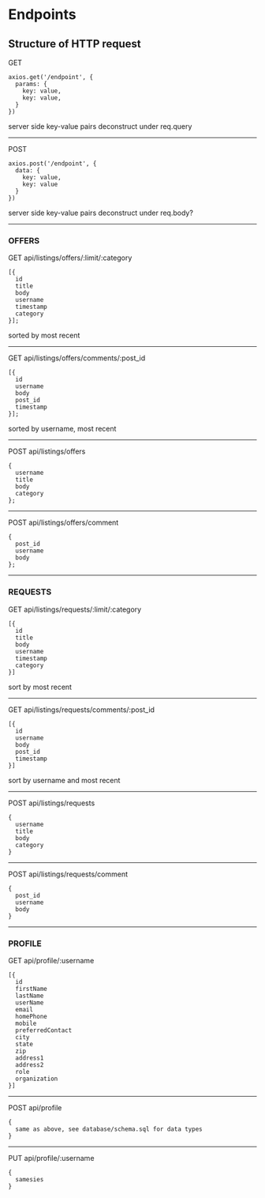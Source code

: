 # Endpoints

## Structure of HTTP request
GET
```
axios.get('/endpoint', {
  params: {
    key: value,
    key: value,
  }
})
```
server side key-value pairs deconstruct under req.query

---

POST
```
axios.post('/endpoint', {
  data: {
    key: value,
    key: value
  }
})
```
server side key-value pairs deconstruct under req.body?

---
### OFFERS

GET api/listings/offers/:limit/:category
```
[{
  id
  title
  body
  username
  timestamp
  category
}];
```
sorted by most recent

---

GET api/listings/offers/comments/:post_id
```
[{
  id
  username
  body
  post_id
  timestamp
}];
```
sorted by username, most recent

---
POST api/listings/offers
```
{
  username
  title
  body
  category
};
```
---

POST api/listings/offers/comment
```
{
  post_id
  username
  body
};
```
---

### REQUESTS

GET api/listings/requests/:limit/:category
```
[{
  id
  title
  body
  username
  timestamp
  category
}]
```
sort by most recent

---
GET api/listings/requests/comments/:post_id
```
[{
  id
  username
  body
  post_id
  timestamp
}]
```

sort by username and most recent

---
POST api/listings/requests
```
{
  username
  title
  body
  category
}
```

---
POST api/listings/requests/comment
```
{
  post_id
  username
  body
}
```
---

### PROFILE

GET api/profile/:username
```
[{
  id
  firstName
  lastName
  userName
  email
  homePhone
  mobile
  preferredContact
  city
  state
  zip
  address1
  address2
  role
  organization
}]
```
---
POST api/profile
```
{
  same as above, see database/schema.sql for data types
}
```


---

PUT api/profile/:username
```
{
  samesies
}
```
